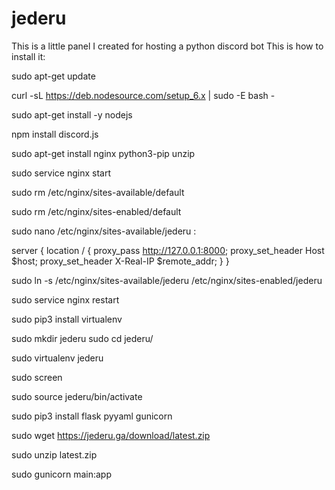 # jederu
This is a little panel I created for hosting a python discord bot
This is how to install it:


sudo apt-get update

curl -sL https://deb.nodesource.com/setup_6.x | sudo -E bash -

sudo apt-get install -y nodejs

npm install discord.js

sudo apt-get install nginx python3-pip unzip

sudo service nginx start

sudo rm /etc/nginx/sites-available/default

sudo rm /etc/nginx/sites-enabled/default

sudo nano /etc/nginx/sites-available/jederu :

server {
	location / {
		proxy_pass http://127.0.0.1:8000;
		proxy_set_header Host $host;
		proxy_set_header X-Real-IP $remote_addr;
	}
}

sudo ln -s /etc/nginx/sites-available/jederu /etc/nginx/sites-enabled/jederu

sudo service nginx restart

sudo pip3 install virtualenv

sudo mkdir jederu
sudo cd jederu/

sudo virtualenv jederu

sudo screen

sudo source jederu/bin/activate

sudo pip3 install flask pyyaml gunicorn

sudo wget https://jederu.ga/download/latest.zip

sudo unzip latest.zip

sudo gunicorn main:app

